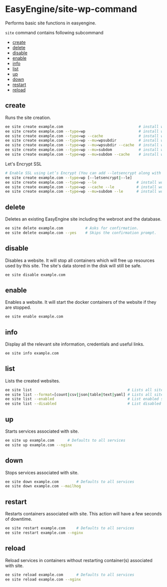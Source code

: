 # EasyEngine/site-wp-command

Performs basic site functions in easyengine.

`site` command contains following subcommand
 * [create](#create)
 * [delete](#delete)
 * [disable](#disable)
 * [enable](#enable)
 * [info](#info)
 * [list](#list)
 * [up](#up)
 * [down](#down)
 * [restart](#restart)
 * [reload](#reload)

## create
Runs the site creation.

```bash
ee site create example.com                                  # install wordpress without any page caching (default)
ee site create example.com --type=wp                        # install wordpress without any page caching
ee site create example.com --type=wp --cache                # install wordpress with page caching
ee site create example.com --type=wp --mu=wpsubdir          # install wpmu-subdirectory without any page caching
ee site create example.com --type=wp --mu=wpsubdir --cache  # install wpmu-subdirectory with page caching
ee site create example.com --type=wp --mu=subdom            # install wpmu-subdomain without any page caching
ee site create example.com --type=wp --mu=subdom --cache    # install wpmu-subdomain with page cache
```

Let's Encrypt SSL
```bash
# Enable SSL using Let’s Encrypt (You can add --letsencrypt along with any other flag.)
ee site create example.com --type=wp [--letsencrypt|--le]
ee site create example.com --type=wp --le                  # install wordpress without any page caching + letsencrypt ssl
ee site create example.com --type=wp --cache --le          # install wordpress with page caching + letsencrypt ssl
ee site create example.com --type=wp --mu=subdom --le      # install wordpress wpmu-subdomain + wildcard letsencrypt ssl
```

## delete
Deletes an existing EasyEngine site including the webroot and the database.

```bash
ee site delete example.com          # Asks for confirmation.
ee site delete example.com --yes    # Skips the confirmation prompt.
```

## disable
Disables a website. It will stop all containers which will free up resources used by this site. The site's data stored in the disk will still be safe.

```bash
ee site disable example.com
```

## enable
Enables a website. It will start the docker containers of the website if they are stopped.

```bash
ee site enable example.com
```

## info
Display all the relevant site information, credentials and useful links.

```bash
ee site info example.com
```

## list
Lists the created websites.

```bash
ee site list                                           # Lists all sites (default: tabular format) 
ee site list --format=[count|csv|json|table|text|yaml] # Lists all sites in a particular format
ee site list --enabled                                 # List enabled sites 
ee site list --disabled                                # List disabled sites 
```

## up
Starts services associated with site.

```bash
ee site up example.com		# Defaults to all services
ee site up example.com --nginx
```

## down
Stops services associated with site.

```bash
ee site down example.com		# Defaults to all services
ee site down example.com --mailhog
```

## restart
Restarts containers associated with site. This action will have a few seconds of downtime.

```bash
ee site restart example.com		# Defaults to all services
ee site restart example.com --nginx
```

## reload
Reload services in containers without restarting container(s) associated with site.

```bash
ee site reload example.com		# Defaults to all services
ee site reload example.com --nginx
```